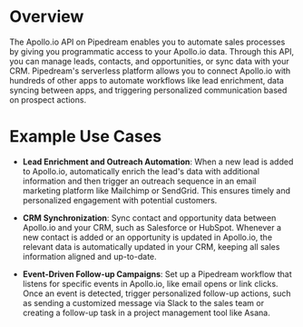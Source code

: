 # Overview

The Apollo.io API on Pipedream enables you to automate sales processes by giving you programmatic access to your Apollo.io data. Through this API, you can manage leads, contacts, and opportunities, or sync data with your CRM. Pipedream's serverless platform allows you to connect Apollo.io with hundreds of other apps to automate workflows like lead enrichment, data syncing between apps, and triggering personalized communication based on prospect actions.

# Example Use Cases

- **Lead Enrichment and Outreach Automation**: When a new lead is added to Apollo.io, automatically enrich the lead's data with additional information and then trigger an outreach sequence in an email marketing platform like Mailchimp or SendGrid. This ensures timely and personalized engagement with potential customers.

- **CRM Synchronization**: Sync contact and opportunity data between Apollo.io and your CRM, such as Salesforce or HubSpot. Whenever a new contact is added or an opportunity is updated in Apollo.io, the relevant data is automatically updated in your CRM, keeping all sales information aligned and up-to-date.

- **Event-Driven Follow-up Campaigns**: Set up a Pipedream workflow that listens for specific events in Apollo.io, like email opens or link clicks. Once an event is detected, trigger personalized follow-up actions, such as sending a customized message via Slack to the sales team or creating a follow-up task in a project management tool like Asana.

